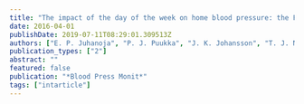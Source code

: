 ```yaml
---
title: "The impact of the day of the week on home blood pressure: the Finn-Home study"
date: 2016-04-01
publishDate: 2019-07-11T08:29:01.309513Z
authors: ["E. P. Juhanoja", "P. J. Puukka", "J. K. Johansson", "T. J. Niiranen", "A. M. Jula"]
publication_types: ["2"]
abstract: ""
featured: false
publication: "*Blood Press Monit*"
tags: ["intarticle"]
---
```


